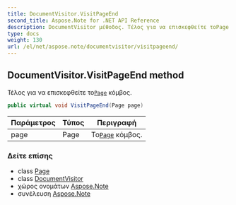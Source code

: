 ```yaml
---
title: DocumentVisitor.VisitPageEnd
second_title: Aspose.Note for .NET API Reference
description: DocumentVisitor μέθοδος. Τέλος για να επισκεφθείτε τοPage κόμβος.
type: docs
weight: 130
url: /el/net/aspose.note/documentvisitor/visitpageend/
---
```

## DocumentVisitor.VisitPageEnd method

Τέλος για να επισκεφθείτε το[`Page`](../../page/) κόμβος.

```csharp
public virtual void VisitPageEnd(Page page)
```

| Παράμετρος | Τύπος | Περιγραφή |
| --- | --- | --- |
| page | Page | Το[`Page`](../../page/) κόμβος. |

### Δείτε επίσης

* class [Page](../../page/)
* class [DocumentVisitor](../)
* χώρος ονομάτων [Aspose.Note](../../documentvisitor/)
* συνέλευση [Aspose.Note](../../../)


